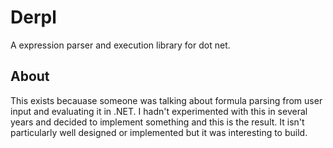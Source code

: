 # Derpl
A expression parser and execution library for dot net.

## About
This exists becauase someone was talking about formula parsing from user
input and evaluating it in .NET.  I hadn't experimented with this in
several years and decided to implement something and this is the result.
It isn't particularly well designed or implemented but it was
interesting to build.